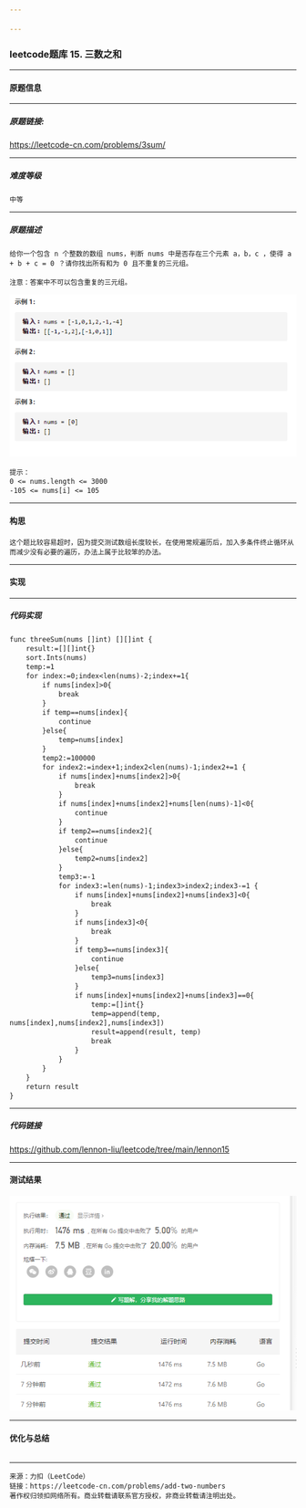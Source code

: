 ```yaml
---

---
```


### leetcode题库 15. 三数之和

---
#### 原题信息

---
##### 原题链接:

https://leetcode-cn.com/problems/3sum/

---
##### 难度等级
```
中等
```

---
##### 原题描述
```
给你一个包含 n 个整数的数组 nums，判断 nums 中是否存在三个元素 a，b，c ，使得 a + b + c = 0 ？请你找出所有和为 0 且不重复的三元组。

注意：答案中不可以包含重复的三元组。

```

![example1](/img/lennon15/example1.png)
```
提示：
0 <= nums.length <= 3000
-105 <= nums[i] <= 105
```


---
#### 构思
```
这个题比较容易超时，因为提交测试数组长度较长，在使用常规遍历后，加入多条件终止循环从而减少没有必要的遍历，办法上属于比较笨的办法。
```
---
#### 实现
---
##### 代码实现
```
func threeSum(nums []int) [][]int {
	result:=[][]int{}
	sort.Ints(nums)
	temp:=1
	for index:=0;index<len(nums)-2;index+=1{
		if nums[index]>0{
			break
		}
		if temp==nums[index]{
			continue
		}else{
			temp=nums[index]
		}
		temp2:=100000
		for index2:=index+1;index2<len(nums)-1;index2+=1 {
			if nums[index]+nums[index2]>0{
				break
			}
			if nums[index]+nums[index2]+nums[len(nums)-1]<0{
				continue
			}
			if temp2==nums[index2]{
				continue
			}else{
				temp2=nums[index2]
			}
			temp3:=-1
			for index3:=len(nums)-1;index3>index2;index3-=1 {
				if nums[index]+nums[index2]+nums[index3]<0{
					break
				}
				if nums[index3]<0{
					break
				}
				if temp3==nums[index3]{
					continue
				}else{
					temp3=nums[index3]
				}
				if nums[index]+nums[index2]+nums[index3]==0{
					temp:=[]int{}
					temp=append(temp, nums[index],nums[index2],nums[index3])
					result=append(result, temp)
					break
				}
			}
		}
	}
	return result
}
```
---
##### 代码链接

https://github.com/lennon-liu/leetcode/tree/main/lennon15

---
#### 测试结果

![lennon15](/img/lennon15/lennon15.png)

----
#### 优化与总结
```

```

---
```
来源：力扣（LeetCode）
链接：https://leetcode-cn.com/problems/add-two-numbers
著作权归领扣网络所有。商业转载请联系官方授权，非商业转载请注明出处。
```
